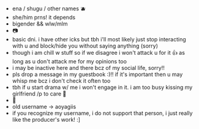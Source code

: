 - ena / shugu / other names 🫐
- she/him prns! it depends
- bigender && wlw/mlm
- 📷
- basic dni. i have other icks but tbh i'll most likely just stop interacting with u and block/hide you without saying anything (sorry)
- though i am chill w stuff so if we disagree i won't attack u for it 👍 as long as u don't attack me for my opinions too
- i may be inactive here and there bcz of my social life, sorry!!
- pls drop a message in my guestbook :)!! if it's important then u may whisp me bcz i don't check it often too
- tbh if u start drama w/ me i won't engage in it. i am too busy kissing my girlfriend /p to care 🫶
- 🪻
- old username -> aoyagiis
- if you recognize my username, i do not support that person, i just really like the producer's work! :]
